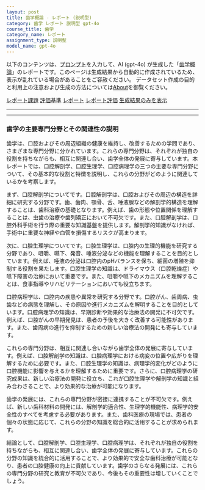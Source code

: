 ```yaml
---
layout: post
title: 歯学概論 - レポート (説明型)
category: 歯学 レポート 説明型 gpt-4o
course_title: 歯学
category_name: レポート
assignment_type: 説明型
model_name: gpt-4o
---
```


以下のコンテンツは、[プロンプト](https://github.com/takedatoshiyuki/synthetic_assignments/tree/main/generated/歯学/gpt-4o/prompt_レポート-説明型.md)を入力して、AI (gpt-4o) が生成した「[歯学概論](/contents/歯学/)」のレポートです。このページは生成結果から自動的に作成されているため、表示が乱れている場合があることをご容赦ください。
データセット作成の目的と利用上の注意および生成の方法については[About](/About)を御覧ください。

[レポート課題](../レポート課題-説明型)
[評価基準](../評価基準-説明型)
[レポート](../レポート-説明型)
[レポート評価](../レポート評価-説明型)
[生成結果のみを表示](https://github.com/takedatoshiyuki/synthetic_assignments/tree/main/generated/歯学/gpt-4o/レポート-説明型.md)
  

***
***
  
### 歯学の主要専門分野とその関連性の説明

歯学は、口腔およびその周辺組織の健康を維持し、改善するための学問であり、さまざまな専門分野に分かれています。これらの専門分野は、それぞれが独自の役割を持ちながらも、相互に関連し合い、歯学全体の発展に寄与しています。本レポートでは、口腔解剖学、口腔生理学、口腔病理学の三つの主要な専門分野について、その基本的な役割と特徴を説明し、これらの分野がどのように関連しているかを考察します。

まず、口腔解剖学についてです。口腔解剖学は、口腔およびその周辺の構造を詳細に研究する分野です。歯、歯肉、顎骨、舌、唾液腺などの解剖学的構造を理解することは、歯科治療の基礎となります。例えば、歯の形態や位置関係を理解することは、虫歯の治療や歯列矯正において不可欠です。また、口腔解剖学は、口腔外科手術を行う際の重要な知識基盤を提供します。解剖学的知識がなければ、手術中に重要な神経や血管を損傷するリスクが高まります。

次に、口腔生理学についてです。口腔生理学は、口腔内の生理的機能を研究する分野であり、咀嚼、嚥下、発音、唾液分泌などの機能を理解することを目的としています。例えば、唾液の分泌は口腔内のpHバランスを保ち、細菌の増殖を抑制する役割を果たします。口腔生理学の知識は、ドライマウス（口腔乾燥症）や嚥下障害の治療において重要です。また、咀嚼や嚥下のメカニズムを理解することは、食事指導やリハビリテーションにおいても役立ちます。

口腔病理学は、口腔内の疾患や異常を研究する分野です。口腔がん、歯周病、虫歯などの病態を理解し、その原因や進行メカニズムを解明することを目的としています。口腔病理学の知識は、早期診断や効果的な治療法の開発に不可欠です。例えば、口腔がんの早期発見は、患者の予後を大きく改善する可能性があります。また、歯周病の進行を抑制するための新しい治療法の開発にも寄与しています。

これらの専門分野は、相互に関連し合いながら歯学全体の発展に寄与しています。例えば、口腔解剖学の知識は、口腔病理学における病変の位置や広がりを理解するために必要です。また、口腔生理学の知識は、病理学的変化がどのように口腔機能に影響を与えるかを理解するために重要です。さらに、口腔病理学の研究成果は、新しい治療法の開発に役立ち、これが口腔生理学や解剖学の知識と組み合わさることで、より効果的な治療が可能になります。

歯学の発展には、これらの専門分野が密接に連携することが不可欠です。例えば、新しい歯科材料の開発には、解剖学的適合性、生理学的機能性、病理学的安全性のすべてを考慮する必要があります。また、歯科医療の現場では、患者の個々の状態に応じて、これらの分野の知識を総合的に活用することが求められます。

結論として、口腔解剖学、口腔生理学、口腔病理学は、それぞれが独自の役割を持ちながらも、相互に関連し合い、歯学全体の発展に寄与しています。これらの分野の知識を統合的に活用することで、より効果的で安全な歯科治療が可能となり、患者の口腔健康の向上に貢献しています。歯学のさらなる発展には、これらの専門分野の研究と教育が不可欠であり、今後もその重要性は増していくことでしょう。
